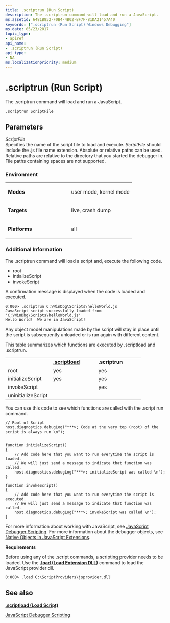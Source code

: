 ```yaml
---
title: .scriptrun (Run Script)
description: The .scriptrun command will load and run a JavaScript.
ms.assetid: 6481B852-F0B4-4B02-BF7F-81DA21457A40
keywords: [".scriptrun (Run Script) Windows Debugging"]
ms.date: 05/23/2017
topic_type:
- apiref
api_name:
- .scriptrun (Run Script)
api_type:
- NA
ms.localizationpriority: medium
---
```


# .scriptrun (Run Script)


The .scriptrun command will load and run a JavaScript.

```dbgcmd
.scriptrun ScriptFile  
```

## <span id="Parameters"></span><span id="parameters"></span><span id="PARAMETERS"></span>Parameters


<span id="_______ScriptFile______"></span><span id="_______scriptfile______"></span><span id="_______SCRIPTFILE______"></span> *ScriptFile*   
Specifies the name of the script file to load and execute. *ScriptFile* should include the .js file name extension. Absolute or relative paths can be used. Relative paths are relative to the directory that you started the debugger in. File paths containing spaces are not supported.

### <span id="Environment"></span><span id="environment"></span><span id="ENVIRONMENT"></span>Environment

<table>
<colgroup>
<col width="50%" />
<col width="50%" />
</colgroup>
<tbody>
<tr class="odd">
<td align="left"><p><strong>Modes</strong></p></td>
<td align="left"><p>user mode, kernel mode</p></td>
</tr>
<tr class="even">
<td align="left"><p><strong>Targets</strong></p></td>
<td align="left"><p>live, crash dump</p></td>
</tr>
<tr class="odd">
<td align="left"><p><strong>Platforms</strong></p></td>
<td align="left"><p>all</p></td>
</tr>
</tbody>
</table>



### <span id="Additional_Information"></span><span id="additional_information"></span><span id="ADDITIONAL_INFORMATION"></span>Additional Information

The .scriptrun command will load a script and, execute the following code.

-   root
-   intializeScript
-   invokeScript

A confirmation message is displayed when the code is loaded and executed.

```dbgcmd
0:000> .scriptrun C:\WinDbg\Scripts\helloWorld.js
JavaScript script successfully loaded from 'C:\WinDbg\Scripts\helloWorld.js'
Hello World!  We are in JavaScript!
```

Any object model manipulations made by the script will stay in place until the script is subsequently unloaded or is run again with different content.

This table summarizes which functions are executed by .scriptload and .scriptrun.

<table>
<colgroup>
<col width="33%" />
<col width="33%" />
<col width="33%" />
</colgroup>
<tbody>
<tr class="odd">
<td align="left"></td>
<td align="left"><strong><a href="-scriptload--load-script-.md" data-raw-source="[.scriptload](-scriptload--load-script-.md)">.scriptload</a></strong></td>
<td align="left"><strong>.scriptrun</strong></td>
</tr>
<tr class="even">
<td align="left">root</td>
<td align="left">yes</td>
<td align="left">yes</td>
</tr>
<tr class="odd">
<td align="left">initializeScript</td>
<td align="left">yes</td>
<td align="left">yes</td>
</tr>
<tr class="even">
<td align="left">invokeScript</td>
<td align="left"></td>
<td align="left">yes</td>
</tr>
<tr class="odd">
<td align="left">uninitializeScript</td>
<td align="left"></td>
<td align="left"></td>
</tr>
</tbody>
</table>



You can use this code to see which functions are called with the .script run command.

```dbgcmd
// Root of Script
host.diagnostics.debugLog("***>; Code at the very top (root) of the script is always run \n");


function initializeScript()
{
    // Add code here that you want to run everytime the script is loaded. 
    // We will just send a message to indicate that function was called.
    host.diagnostics.debugLog("***>; initializeScript was called \n");
}

function invokeScript()
{
    // Add code here that you want to run everytime the script is executed. 
    // We will just send a message to indicate that function was called.
    host.diagnostics.debugLog("***>; invokeScript was called \n");
}
```

For more information about working with JavaScript, see [JavaScript Debugger Scripting](javascript-debugger-scripting.md). For more information about the debugger objects, see [Native Objects in JavaScript Extensions](native-objects-in-javascript-extensions.md).

**Requirements**

Before using any of the .script commands, a scripting provider needs to be loaded. Use the [**.load (Load Extension DLL)**](-load---loadby--load-extension-dll-.md) command to load the JavaScript provider dll.

```dbgcmd
0:000> .load C:\ScriptProviders\jsprovider.dll
```

## <span id="see_also"></span>See also


[**.scriptload (Load Script)**](-scriptload--load-script-.md)

[JavaScript Debugger Scripting](javascript-debugger-scripting.md)










